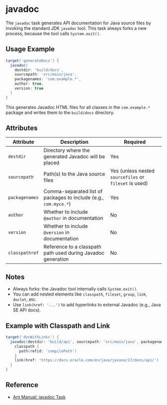 # javadoc

The `javadoc` task generates API documentation for Java source files by invoking the standard JDK `javadoc` tool. This task always forks a new process, because the tool calls `System.exit()`.

## Usage Example

```groovy
target('generateDocs') {
  javadoc(
    destdir: 'build/docs',
    sourcepath: 'src/main/java',
    packagenames: 'com.example.*',
    author: true,
    version: true
  )
}
```

This generates Javadoc HTML files for all classes in the `com.example.*` package and writes them to the `build/docs` directory.

## Attributes

| Attribute      | Description                                                      | Required                                               |
|----------------|------------------------------------------------------------------|--------------------------------------------------------|
| `destdir`      | Directory where the generated Javadoc will be placed             | Yes                                                    |
| `sourcepath`   | Path(s) to the Java source files                                 | Yes (unless nested `sourcefiles` or `fileset` is used) |
| `packagenames` | Comma-separated list of packages to include (e.g., `com.myco.*`) | Yes                                                    |
| `author`       | Whether to include `@author` in documentation                    | No                                                     |
| `version`      | Whether to include `@version` in documentation                   | No                                                     |
| `classpathref` | Reference to a classpath path used during Javadoc generation     | No                                                     |

## Notes

- Always forks: the Javadoc tool internally calls `System.exit()`.
- You can add nested elements like `classpath`, `fileset`, `group`, `link`, `doclet`, etc.
- Use `link(href: '...')` to add hyperlinks to external Javadoc (e.g., Java SE API docs).

## Example with Classpath and Link

```groovy
target('docWithLinks') {
  javadoc(destdir: 'build/api', sourcepath: 'src/main/java', packagenames: 'com.example.*') {
    classpath {
      path(refid: 'compilePath')
    }
    link(href: 'https://docs.oracle.com/en/java/javase/17/docs/api/')
  }
}
```

## Reference

- [Ant Manual: javadoc Task](https://ant.apache.org/manual/Tasks/javadoc.html)
